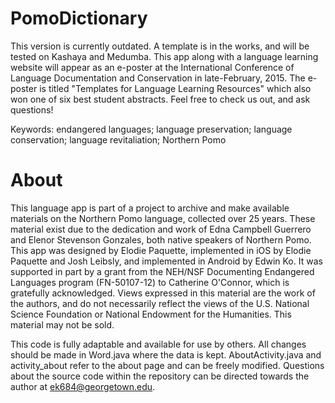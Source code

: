 PomoDictionary
==============

This version is currently outdated. A template is in the works, and will be tested on Kashaya and Medumba. This app along with a language learning website will appear as an e-poster at the International Conference of Language Documentation and Conservation in late-February, 2015. The e-poster is titled "Templates for Language Learning Resources" which also won one of six best student abstracts. Feel free to check us out, and ask questions!

Keywords: endangered languages; language preservation; language conservation; language revitaliation; Northern Pomo

About
=====
This language app is part of a project to archive and make available materials on the Northern Pomo language, collected over 25 years. These material exist due to the dedication and work of Edna Campbell Guerrero and Elenor Stevenson Gonzales, both native speakers of Northern Pomo. This app was designed by Elodie Paquette, implemented in iOS by Elodie Paquette and Josh Leibsly, and implemented in Android by Edwin Ko. It was supported in part by a grant from the NEH/NSF Documenting Endangered Languages program (FN-50107-12) to Catherine O'Connor, which is gratefully acknowledged. Views expressed in this material are the work of the authors, and do not necessarily reflect the views of the U.S. National Science Foundation or National Endowment for the Humanities. This material may not be sold.

This code is fully adaptable and available for use by others. All changes should be made in Word.java where the data is kept. AboutActivity.java and activity_about refer to the about page and can be freely modified. Questions about the source code within the repository can be directed towards the author at ek684@georgetown.edu.
